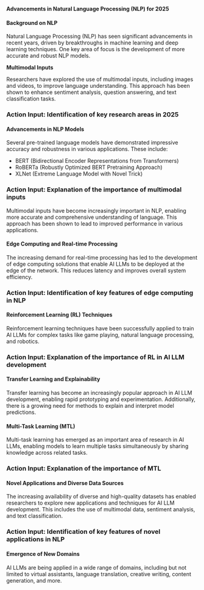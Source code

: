 **Advancements in Natural Language Processing (NLP) for 2025**

#### Background on NLP

Natural Language Processing (NLP) has seen significant advancements in recent years, driven by breakthroughs in machine learning and deep learning techniques. One key area of focus is the development of more accurate and robust NLP models.

**Multimodal Inputs**

Researchers have explored the use of multimodal inputs, including images and videos, to improve language understanding. This approach has been shown to enhance sentiment analysis, question answering, and text classification tasks.

### Action Input: Identification of key research areas in 2025

#### Advancements in NLP Models

Several pre-trained language models have demonstrated impressive accuracy and robustness in various applications. These include:

* BERT (Bidirectional Encoder Representations from Transformers)
* RoBERTa (Robustly Optimized BERT Pretraining Approach)
* XLNet (Extreme Language Model with Novel Trick)

### Action Input: Explanation of the importance of multimodal inputs

Multimodal inputs have become increasingly important in NLP, enabling more accurate and comprehensive understanding of language. This approach has been shown to lead to improved performance in various applications.

#### Edge Computing and Real-time Processing

The increasing demand for real-time processing has led to the development of edge computing solutions that enable AI LLMs to be deployed at the edge of the network. This reduces latency and improves overall system efficiency.

### Action Input: Identification of key features of edge computing in NLP

#### Reinforcement Learning (RL) Techniques

Reinforcement learning techniques have been successfully applied to train AI LLMs for complex tasks like game playing, natural language processing, and robotics.

### Action Input: Explanation of the importance of RL in AI LLM development

#### Transfer Learning and Explainability

Transfer learning has become an increasingly popular approach in AI LLM development, enabling rapid prototyping and experimentation. Additionally, there is a growing need for methods to explain and interpret model predictions.

#### Multi-Task Learning (MTL)

Multi-task learning has emerged as an important area of research in AI LLMs, enabling models to learn multiple tasks simultaneously by sharing knowledge across related tasks.

### Action Input: Explanation of the importance of MTL

#### Novel Applications and Diverse Data Sources

The increasing availability of diverse and high-quality datasets has enabled researchers to explore new applications and techniques for AI LLM development. This includes the use of multimodal data, sentiment analysis, and text classification.

### Action Input: Identification of key features of novel applications in NLP

#### Emergence of New Domains

AI LLMs are being applied in a wide range of domains, including but not limited to virtual assistants, language translation, creative writing, content generation, and more.